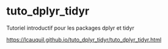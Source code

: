 # tuto_dplyr_tidyr
Tutoriel introductif pour les packages dplyr et tidyr

https://lcauquil.github.io/tuto_dplyr_tidyr/tuto_dplyr_tidyr.html
